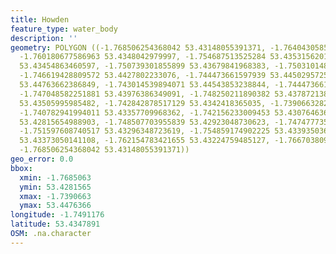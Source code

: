 ```yaml
---
title: Howden
feature_type: water_body
description: ''
geometry: POLYGON ((-1.768506254368042 53.43148055391371, -1.764043058567922 53.43291235246588,
  -1.760180677586963 53.4348042979997, -1.754687513525284 53.43531562017245, -1.749022688086574
  53.43454863460597, -1.750739301855899 53.43679841968383, -1.75031014841359 53.44001949550928,
  -1.746619428809572 53.4427802233076, -1.744473661597939 53.44502957258725, -1.745074476417189
  53.44763662386849, -1.743014539894071 53.44543853238844, -1.744473661597939 53.44303583717827,
  -1.747048582251881 53.43976386349091, -1.748250211890382 53.43787213875565, -1.745160307105704
  53.43505995985482, -1.742842878517129 53.4342418365035, -1.739066328224685 53.43541788386896,
  -1.740782941994011 53.43357709968362, -1.742156233009453 53.43076463655012, -1.743529524024895
  53.42815654988903, -1.748507703955839 53.42923048730623, -1.74747773569419 53.43132714406515,
  -1.751597608740517 53.43296348723619, -1.754859174902225 53.43393503618622, -1.759579862767712
  53.43373050141108, -1.762154783421655 53.43224759485127, -1.766703809910291 53.43096918559869,
  -1.768506254368042 53.43148055391371))
geo_error: 0.0
bbox:
  xmin: -1.7685063
  ymin: 53.4281565
  xmax: -1.7390663
  ymax: 53.4476366
longitude: -1.7491176
latitude: 53.4347891
OSM: .na.character
---
```

